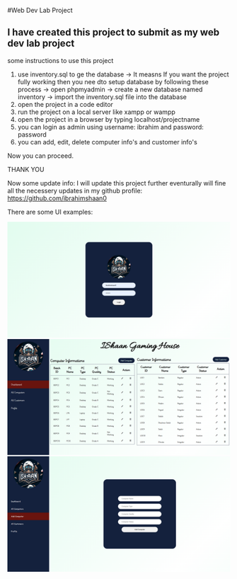 #Web Dev Lab Project
## I have created this project to submit as my web dev lab project

some instructions to use this project 
1. use inventory.sql to ge the database
    -> It measns If you want the project fully working then you nee dto setup database by following these process
     -> open phpmyadmin
     -> create a new database named inventory
     -> import the inventory.sql file into the database
2. open the project in a code editor
3. run the project on a local server like xampp or wampp
4. open the project in a browser by typing localhost/projectname
5. you can login as admin using username: ibrahim and password: password
6. you can add, edit, delete computer info's and customer info's

Now you can proceed. 


THANK YOU



Now some update info:
    I will update this project further eventurally will fine all the necessery updates in my github profile: https://github.com/ibrahimshaan0 


There are some UI examples:

<img src="assets/images/login.png">
<img src="assets/images/dashboard.png">
<img src="assets/images/add-item.png">

